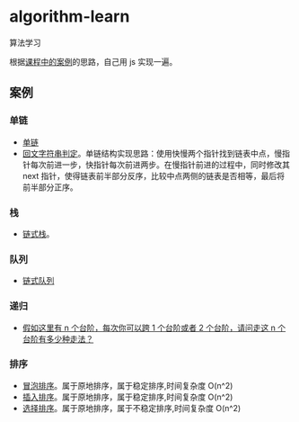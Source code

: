 # algorithm-learn

算法学习

根据[课程中的案例](https://time.geekbang.org/column/intro/126)的思路，自己用 js 实现一遍。

## 案例

### 单链

- [单链](https://github.com/1016482011/algorithm-learn/blob/master/linkedList/singlyLinkedList.js)
- [回文字符串判定](https://github.com/1016482011/algorithm-learn/blob/master/linkedList/palindrome.js)。单链结构实现思路：使用快慢两个指针找到链表中点，慢指针每次前进一步，快指针每次前进两步。在慢指针前进的过程中，同时修改其 next 指针，使得链表前半部分反序，比较中点两侧的链表是否相等，最后将前半部分正序。

### 栈

- [链式栈](https://github.com/1016482011/algorithm-learn/blob/master/stack/stackBasedOnLinkedList.js)。

### 队列

- [链式队列](https://github.com/1016482011/algorithm-learn/blob/master/queue/queueBasedOnLinkedList.js)

### 递归

- [假如这里有 n 个台阶，每次你可以跨 1 个台阶或者 2 个台阶，请问走这 n 个台阶有多少种走法？](https://github.com/1016482011/algorithm-learn/blob/master/recursion/step.js)

### 排序

- [冒泡排序](https://github.com/1016482011/algorithm-learn/blob/master/sort/bubbleSort.js)。属于原地排序，属于稳定排序,时间复杂度 O(n^2)
- [插入排序](https://github.com/1016482011/algorithm-learn/blob/master/sort/insertionSort.js)。属于原地排序，属于稳定排序,时间复杂度 O(n^2)
- [选择排序](https://github.com/1016482011/algorithm-learn/blob/master/sort/selectionSort.js)。属于原地排序，属于不稳定排序,时间复杂度 O(n^2)
